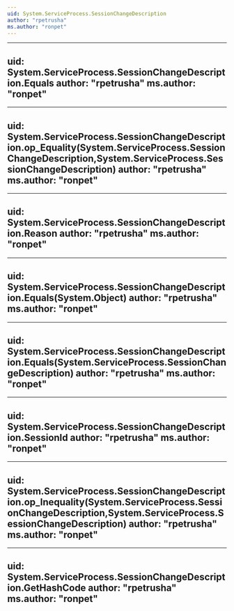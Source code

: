 ```yaml
---
uid: System.ServiceProcess.SessionChangeDescription
author: "rpetrusha"
ms.author: "ronpet"
---
```


---
uid: System.ServiceProcess.SessionChangeDescription.Equals
author: "rpetrusha"
ms.author: "ronpet"
---

---
uid: System.ServiceProcess.SessionChangeDescription.op_Equality(System.ServiceProcess.SessionChangeDescription,System.ServiceProcess.SessionChangeDescription)
author: "rpetrusha"
ms.author: "ronpet"
---

---
uid: System.ServiceProcess.SessionChangeDescription.Reason
author: "rpetrusha"
ms.author: "ronpet"
---

---
uid: System.ServiceProcess.SessionChangeDescription.Equals(System.Object)
author: "rpetrusha"
ms.author: "ronpet"
---

---
uid: System.ServiceProcess.SessionChangeDescription.Equals(System.ServiceProcess.SessionChangeDescription)
author: "rpetrusha"
ms.author: "ronpet"
---

---
uid: System.ServiceProcess.SessionChangeDescription.SessionId
author: "rpetrusha"
ms.author: "ronpet"
---

---
uid: System.ServiceProcess.SessionChangeDescription.op_Inequality(System.ServiceProcess.SessionChangeDescription,System.ServiceProcess.SessionChangeDescription)
author: "rpetrusha"
ms.author: "ronpet"
---

---
uid: System.ServiceProcess.SessionChangeDescription.GetHashCode
author: "rpetrusha"
ms.author: "ronpet"
---

